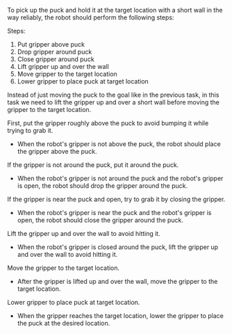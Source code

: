 To pick up the puck and hold it at the target location with a short wall in the way reliably, the robot should perform the following steps:

Steps: 
1. Put gripper above puck
2. Drop gripper around puck
3. Close gripper around puck
4. Lift gripper up and over the wall
5. Move gripper to the target location
6. Lower gripper to place puck at target location

Instead of just moving the puck to the goal like in the previous task, in this task we need to lift the gripper up and over a short wall before moving the gripper to the target location. 

First, put the gripper roughly above the puck to avoid bumping it while trying to grab it. 
- When the robot's gripper is not above the puck, the robot should place the gripper above the puck.

If the gripper is not around the puck, put it around the puck.
- When the robot's gripper is not around the puck and the robot's gripper is open, the robot should drop the gripper around the puck.

If the gripper is near the puck and open, try to grab it by closing the gripper.
- When the robot's gripper is near the puck and the robot's gripper is open, the robot should close the gripper around the puck.

Lift the gripper up and over the wall to avoid hitting it.
- When the robot's gripper is closed around the puck, lift the gripper up and over the wall to avoid hitting it.

Move the gripper to the target location.
- After the gripper is lifted up and over the wall, move the gripper to the target location.

Lower gripper to place puck at target location.
- When the gripper reaches the target location, lower the gripper to place the puck at the desired location.